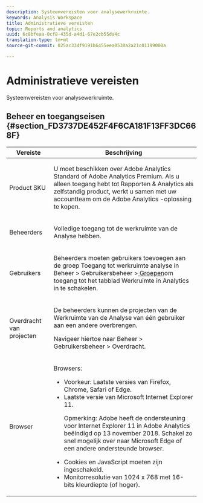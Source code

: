 ```yaml
---
description: Systeemvereisten voor analysewerkruimte.
keywords: Analysis Workspace
title: Administratieve vereisten
topic: Reports and analytics
uuid: 6c8bfeaa-0cf8-435d-a4d1-67e2cb55da4c
translation-type: tm+mt
source-git-commit: 025ac334f9191b6455eea0530a2a21c01199000a

---
```



# Administratieve vereisten

Systeemvereisten voor analysewerkruimte.

## Beheer en toegangseisen {#section_FD3737DE452F4F6CA181F13FF3DC668F}

<table id="table_3065772701A64D4EB5F175100A60F284"> 
 <thead> 
  <tr> 
   <th colname="col1" class="entry"> Vereiste </th> 
   <th colname="col2" class="entry"> Beschrijving </th> 
  </tr>
 </thead>
 <tbody> 
  <tr> 
   <td colname="col1"> Product SKU </td> 
   <td colname="col2"> <p> U moet beschikken over <span class="keyword"> Adobe Analytics Standard</span> of <span class="keyword"> Adobe Analytics</span> Premium. Als u alleen toegang hebt tot Rapporten &amp; Analytics als zelfstandig product, werkt u samen met uw accountteam om de <span class="keyword"> Adobe Analytics</span> -oplossing te kopen. </p> </td> 
  </tr> 
  <tr> 
   <td colname="col1"> Beheerders </td> 
   <td colname="col2"> <p>Volledige toegang tot de werkruimte van de Analyse hebben. </p> </td> 
  </tr> 
  <tr> 
   <td colname="col1"> Gebruikers </td> 
   <td colname="col2"> <p>Beheerders moeten gebruikers toevoegen aan de groep Toegang tot <span class="uicontrol"> werkruimte</span> analyse in <span class="uicontrol"> Beheer</span> &gt; <span class="uicontrol"> Gebruikersbeheer</span> &gt;<a href="https://marketing.adobe.com/resources/help/en_US/reference/groups.html"  > Groepen</a>om toegang tot het tabblad Werkruimte in Analytics in te schakelen. </p> </td> 
  </tr> 
  <tr> 
   <td colname="col1"> Overdracht van projecten </td> 
   <td colname="col2"> <p>De beheerders kunnen de projecten van de Werkruimte <span class="wintitle"> van de</span> Analyse van één gebruiker aan een andere overbrengen. </p> <p>Navigeer hiertoe naar <span class="uicontrol"> Beheer</span> &gt; <span class="uicontrol"> Gebruikersbeheer</span> &gt; <span class="uicontrol"> Overdracht</span>. </p> </td> 
  </tr> 
  <tr> 
   <td colname="col1"> Browser </td> 
   <td colname="col2"> <p> Browsers: </p> 
    <ul id="ul_B10D000F38DC44F68E2909B483E58FE0"> 
     <li id="li_5A905B0F5342443B96433FDBB1015CA9">Voorkeur: Laatste versies van Firefox, Chrome, Safari of Edge. </li> 
     <li id="li_75D6560CE77748B6B2A794B374E3C6F8"> Laatste versie van Microsoft Internet Explorer 11. <p> Opmerking:  Adobe heeft de ondersteuning voor Internet Explorer 11 in Adobe Analytics beëindigd op 13 november 2018. Schakel zo snel mogelijk over naar Microsoft Edge of een andere ondersteunde browser.</p> </li> 
    </ul> 
    <ul id="ul_74DD135CDAEF40A28DCCE927212B4163"> 
     <li id="li_385DCC2B725E4FDBAE75F57E96889B2E"> Cookies en JavaScript moeten zijn ingeschakeld. </li> 
     <li id="li_AE8D64267EC74C5290CB5793FB0C04D1">Monitorresolutie van 1024 x 768 met 16-bits kleurdiepte (of hoger). </li> 
    </ul> </td> 
  </tr> 
 </tbody> 
</table>

